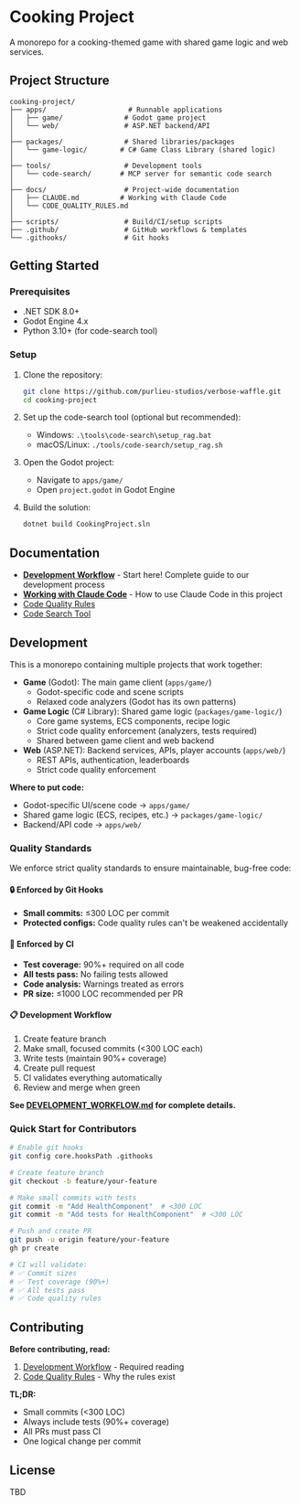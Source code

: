 # Cooking Project

A monorepo for a cooking-themed game with shared game logic and web services.

## Project Structure

```
cooking-project/
├── apps/                    # Runnable applications
│   ├── game/               # Godot game project
│   └── web/                # ASP.NET backend/API
│
├── packages/               # Shared libraries/packages
│   └── game-logic/        # C# Game Class Library (shared logic)
│
├── tools/                  # Development tools
│   └── code-search/       # MCP server for semantic code search
│
├── docs/                   # Project-wide documentation
│   ├── CLAUDE.md          # Working with Claude Code
│   └── CODE_QUALITY_RULES.md
│
├── scripts/                # Build/CI/setup scripts
├── .github/                # GitHub workflows & templates
└── .githooks/              # Git hooks
```

## Getting Started

### Prerequisites

- .NET SDK 8.0+
- Godot Engine 4.x
- Python 3.10+ (for code-search tool)

### Setup

1. Clone the repository:
   ```bash
   git clone https://github.com/purlieu-studios/verbose-waffle.git
   cd cooking-project
   ```

2. Set up the code-search tool (optional but recommended):
   - Windows: `.\tools\code-search\setup_rag.bat`
   - macOS/Linux: `./tools/code-search/setup_rag.sh`

3. Open the Godot project:
   - Navigate to `apps/game/`
   - Open `project.godot` in Godot Engine

4. Build the solution:
   ```bash
   dotnet build CookingProject.sln
   ```

## Documentation

- **[Development Workflow](docs/DEVELOPMENT_WORKFLOW.md)** - Start here! Complete guide to our development process
- **[Working with Claude Code](CLAUDE.md)** - How to use Claude Code in this project
- [Code Quality Rules](docs/CODE_QUALITY_RULES.md)
- [Code Search Tool](tools/code-search/README.md)

## Development

This is a monorepo containing multiple projects that work together:

- **Game** (Godot): The main game client (`apps/game/`)
  - Godot-specific code and scene scripts
  - Relaxed code analyzers (Godot has its own patterns)
- **Game Logic** (C# Library): Shared game logic (`packages/game-logic/`)
  - Core game systems, ECS components, recipe logic
  - Strict code quality enforcement (analyzers, tests required)
  - Shared between game client and web backend
- **Web** (ASP.NET): Backend services, APIs, player accounts (`apps/web/`)
  - REST APIs, authentication, leaderboards
  - Strict code quality enforcement

**Where to put code:**
- Godot-specific UI/scene code → `apps/game/`
- Shared game logic (ECS, recipes, etc.) → `packages/game-logic/`
- Backend/API code → `apps/web/`

### Quality Standards

We enforce strict quality standards to ensure maintainable, bug-free code:

#### 🔒 Enforced by Git Hooks
- **Small commits:** ≤300 LOC per commit
- **Protected configs:** Code quality rules can't be weakened accidentally

#### 🤖 Enforced by CI
- **Test coverage:** 90%+ required on all code
- **All tests pass:** No failing tests allowed
- **Code analysis:** Warnings treated as errors
- **PR size:** ≤1000 LOC recommended per PR

#### 📋 Development Workflow
1. Create feature branch
2. Make small, focused commits (<300 LOC each)
3. Write tests (maintain 90%+ coverage)
4. Create pull request
5. CI validates everything automatically
6. Review and merge when green

**See [DEVELOPMENT_WORKFLOW.md](docs/DEVELOPMENT_WORKFLOW.md) for complete details.**

### Quick Start for Contributors

```bash
# Enable git hooks
git config core.hooksPath .githooks

# Create feature branch
git checkout -b feature/your-feature

# Make small commits with tests
git commit -m "Add HealthComponent"  # <300 LOC
git commit -m "Add tests for HealthComponent"  # <300 LOC

# Push and create PR
git push -u origin feature/your-feature
gh pr create

# CI will validate:
# ✅ Commit sizes
# ✅ Test coverage (90%+)
# ✅ All tests pass
# ✅ Code quality rules
```

## Contributing

**Before contributing, read:**
1. [Development Workflow](docs/DEVELOPMENT_WORKFLOW.md) - Required reading
2. [Code Quality Rules](docs/CODE_QUALITY_RULES.md) - Why the rules exist

**TL;DR:**
- Small commits (<300 LOC)
- Always include tests (90%+ coverage)
- All PRs must pass CI
- One logical change per commit

## License

TBD
